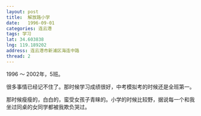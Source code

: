 ```yaml
---
layout: post
title:  解放路小学
date:   1996-09-01 
categories: 连云港
tags: 学习
lat: 34.603838
lng: 119.189202
address: 连云港市新浦区海连中路
thread: 2
---
```


1996 ～ 2002年，5班。

很多事情已经记不住了。那时候学习成绩很好，中考模拟考的时候还是全班第一。

那时候瘦瘦的，白白的，蛮受女孩子青睐的。小学的时候比较野，据说每一个和我坐过同桌的女同学都被我欺负哭过。